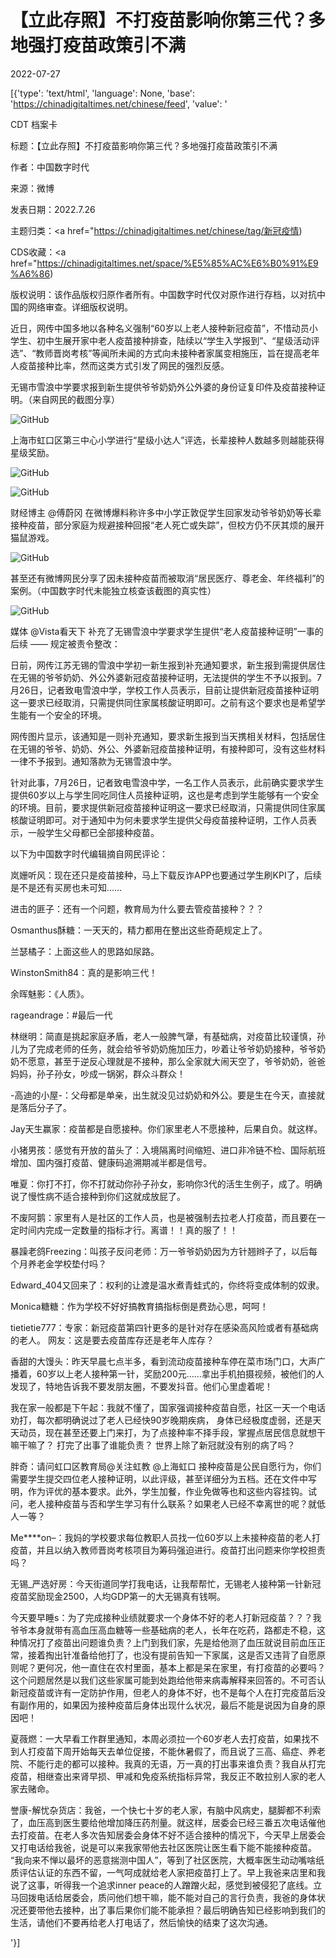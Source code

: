 # 【立此存照】不打疫苗影响你第三代？多地强打疫苗政策引不满

2022-07-27

[{'type': 'text/html', 'language': None, 'base': 'https://chinadigitaltimes.net/chinese/feed', 'value': '

CDT 档案卡

标题：【立此存照】不打疫苗影响你第三代？多地强打疫苗政策引不满

作者：中国数字时代

来源：微博

发表日期：2022.7.26

主题归类：<a href="https://chinadigitaltimes.net/chinese/tag/新冠疫情)

CDS收藏：<a href="https://chinadigitaltimes.net/space/%E5%85%AC%E6%B0%91%E9%A6%86)

版权说明：该作品版权归原作者所有。中国数字时代仅对原作进行存档，以对抗中国的网络审查。详细版权说明。





近日，网传中国多地以各种名义强制“60岁以上老人接种新冠疫苗”，不惜动员小学生、初中生展开家中老人疫苗接种排查，陆续以“学生入学报到”、“星级活动评选”、“教师晋岗考核”等闻所未闻的方式向未接种者家属变相施压，旨在提高老年人疫苗接种比率，然而这类方式引发了网民的强烈反感。

无锡市雪浪中学要求报到新生提供爷爷奶奶外公外婆的身份证复印件及疫苗接种证明。（来自网民的截图分享）

![GitHub](https://chinadigitaltimes.net/chinese/files/2022/07/image-1658913557479.png)

上海市虹口区第三中心小学进行“星级小达人”评选，长辈接种人数越多则越能获得星级奖励。

![GitHub](https://chinadigitaltimes.net/chinese/files/2022/07/image-1658914829798.png)

![GitHub](https://chinadigitaltimes.net/chinese/files/2022/07/image-1658915620093.png)

财经博主 @傅蔚冈 在微博爆料称许多中小学正敦促学生回家发动爷爷奶奶等长辈接种疫苗，部分家庭为规避接种回报“老人死亡或失踪”，但校方仍不厌其烦的展开猫鼠游戏。

![GitHub](https://chinadigitaltimes.net/chinese/files/2022/07/image-1658913854886.png)

甚至还有微博网民分享了因未接种疫苗而被取消“居民医疗、尊老金、年终福利”的案例。（中国数字时代未能独立核查该截图的真实性）

![GitHub](https://chinadigitaltimes.net/chinese/files/2022/07/image-1658916750503.png)

媒体 @Vista看天下 补充了无锡雪浪中学要求学生提供“老人疫苗接种证明”一事的后续 —— 规定被责令整改：



日前，网传江苏无锡的雪浪中学初一新生报到补充通知要求，新生报到需提供居住在无锡的爷爷奶奶、外公外婆新冠疫苗接种证明，无法提供的学生不予以报到。7月26日，记者致电雪浪中学，学校工作人员表示，目前让提供新冠疫苗接种证明这一要求已经取消，只需提供同住家属核酸证明即可。之前有这个要求也是希望学生能有一个安全的环境。

网传图片显示，该通知是一则补充通知，要求新生报到当天携相关材料，包括居住在无锡的爷爷、奶奶、外公、外婆新冠疫苗接种证明，有接种即可，没有这些材料一律不予报到。通知落款为无锡雪浪中学。

针对此事，7月26日，记者致电雪浪中学，一名工作人员表示，此前确实要求学生提供60岁以上与学生同吃同住人员接种证明，这也是考虑到学生能够有一个安全的环境。目前，要求提供新冠疫苗接种证明这一要求已经取消，只需提供同住家属核酸证明即可。对于通知中为何未要求学生提供父母疫苗接种证明，工作人员表示，一般学生父母都已全部接种疫苗。



以下为中国数字时代编辑摘自网民评论：



岚姗听风：现在还只是疫苗接种，马上下载反诈APP也要通过学生刷KPI了，后续是不是还有买房也未可知……

进击的匪子：还有一个问题，教育局为什么要去管疫苗接种？？？

Osmanthus酥糖：一天天的，精力都用在整出这些奇葩规定上了。

兰瑟橘子：上面这些人的思路如尿路。

WinstonSmith84：真的是影响三代！

余晖魅影：《人质》。

rageandrage：#最后一代

林继明：简直是挑起家庭矛盾，老人一般脾气犟，有基础病，对疫苗比较谨慎，孙儿为了完成老师的任务，就会给爷爷奶奶施加压力，吵着让爷爷奶奶接种，爷爷奶奶不愿意，甚至于逆反心理就是不接种，那么全家就大闹天空了，爷爷奶奶，爸爸妈妈，孙子孙女，吵成一锅粥，群众斗群众！

-高迪的小屋-：父母都是单亲，出生就没见过奶奶和外公。要是生在今天，直接就是落后分子了。

Jay天生赢家：疫苗都是自愿接种。你们家里老人不愿接种，后果自负。就这样。

小猪男孩：感觉有开放的苗头了：入境隔离时间缩短、进口非冷链不检、国际航班增加、国内强打疫苗、健康码追溯期减半都是信号。

唯夏：你打不打，你不打就动你孙子孙女，影响你3代的活生生例子，成了。明确说了慢性病不适合接种到你们这就成放屁了。

不废阿鹅：家里有人是社区的工作人员，也是被强制去拉老人打疫苗，而且要在一定时间内完成一定数量的指标才行。离谱！！真的服了！！

暴躁老鸽Freezing：叫孩子反问老师：万一爷爷奶奶因为方针翘辫子了，以后每个月养老金学校垫付吗？

Edward_404又回来了：权利的让渡是温水煮青蛙式的，你终将变成体制的奴隶。

Monica糖糖：作为学校不好好搞教育搞指标倒是费劲心思，呵呵！

tietietie777：专家：新冠疫苗第四针更多的是针对存在感染高风险或者有基础病的老人。 网友：这是要去疫苗库存还是老年人库存？

香甜的大馒头：昨天早晨七点半多，看到流动疫苗接种车停在菜市场门口，大声广播着，60岁以上老人接种第一针，奖励200元……拿出手机拍摄视频，被他们的人发现了，特地告诉我不要发朋友圈，不要发抖音。他们心里虚着呢！

我在家一般都是下午起：我就不懂了，国家强调接种疫苗自愿，社区一天一个电话劝打，每次都明确说过了老人已经快90岁晚期疾病， 身体已经极度虚弱，还是天天动员，现在甚至还要上门来打，为了点接种率不择手段，掌握点居民信息就想干嘛干嘛了？ 打完了出事了谁能负责？ 世界上除了新冠就没有别的病了吗？

胖奇：请问虹口区教育局@关注虹教 @上海虹口 接种疫苗是公民自愿行为，你们需要学生提交四位老人接种证明，以此评级，甚至详细分为五档。还在文件中写明，作为评优的基本要求。此外，学生加餐，作业免做等也和这些内容挂钩。试问，老人接种疫苗与否和学生学习有什么联系？如果老人已经不幸离世的呢？就低人一等？

Me****on&#8211;：我妈的学校要求每位教职人员找一位60岁以上未接种疫苗的老人打疫苗，并且以纳入教师晋岗考核项目为筹码强迫进行。疫苗打出问题来你学校担责吗？ 

无锡_严选好房：今天街道同学打我电话，让我帮帮忙，无锡老人接种第一针新冠疫苗奖励现金2500，人均GDP第一的大无锡真有钱啊。

今天要早睡s：为了完成接种业绩就要求一个身体不好的老人打新冠疫苗？？？我爷爷本身就带有高血压高血糖等一些基础病的老人，长年在吃药，路都走不稳，这种情况打了疫苗出问题谁负责？上门到我们家，先是给他测了血压就说目前血压正常，接着掏出针准备给他打了，也没有提前告知一下家属，这是否又违背了自愿原则呢？更何况，他一直住在农村里面，基本上都是呆在家里，有打疫苗的必要吗？这个问题居然是以我们这些家属可能到处跑给他带来病毒解释来回答的。不可否认新冠疫苗或许有一定防护作用，但老人的身体不好，也不是每个人在打完疫苗后没有副作用的，如果因为接种疫苗后身体出现什么状况，最后不能是说因为自身的原因吧！

夏薇燃：一大早看工作群里通知，本周必须拉一个60岁老人去打疫苗，如果找不到人打疫苗下周开始每天去单位促接，不能休暑假了，而且说了三高、癌症、养老院、不能行走的都可以接种。我真的无语，万一真的打出事来谁负责？我自从打完疫苗，相继查出来肾早损、甲减和免疫系统指标异常，我反正不敢拉别人家的老人家去赌命。

誉康-解忧杂货店：我爸，一个快七十岁的老人家，有脑中风病史，腿脚都不利索了，血压高到医生要给他增加降压药剂量。就这样，居委会已经三番五次电话催他去打疫苗。在老人多次告知居委会身体不好不适合接种的情况下，今天早上居委会又打电话给我爸，说是可以来我家带他去社区医院让医生看下能不能接种疫苗。 “我向来不惮以最坏的恶意揣测中国人”，等到了社区医院，大概率医生动动嘴啥纸质评估认证的东西不留，一气呵成就给老人家把疫苗打上了。早上我爸来店里和我说了这事，听得我一个追求inner peace的人蹭蹭火起，感觉到被侵犯了底线。立马回拨电话给居委会，质问他们想干嘛，能不能对自己的言行负责，我爸的身体状况还要带他去接种，出了事后果你们能不能承担？最后明确告知已经影响到我们的生活，请他们不要再给老人打电话了，然后愉快的结束了这次沟通。

'}]